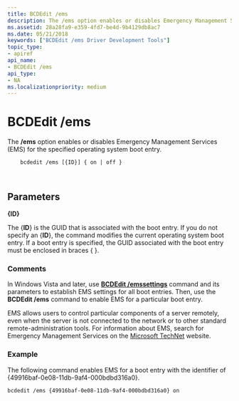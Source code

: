 ```yaml
---
title: BCDEdit /ems
description: The /ems option enables or disables Emergency Management Services (EMS) for the specified operating system boot entry.
ms.assetid: 28a28fa9-e359-4fd7-be4d-9b4129db8ac7
ms.date: 05/21/2018
keywords: ["BCDEdit /ems Driver Development Tools"]
topic_type:
- apiref
api_name:
- BCDEdit /ems
api_type:
- NA
ms.localizationpriority: medium
---
```


BCDEdit /ems
============

The **/ems** option enables or disables Emergency Management Services (EMS) for the specified operating system boot entry.

``` syntax
    bcdedit /ems [{ID}] { on | off } 

   
```

Parameters
----------

<strong>{ID}</strong>   

The {**ID**} is the GUID that is associated with the boot entry. If you do not specify an {**ID**}, the command modifies the current operating system boot entry. If a boot entry is specified, the GUID associated with the boot entry must be enclosed in braces { }.

### Comments

In Windows Vista and later, use [**BCDEdit /emssettings**](bcdedit--emssettings.md) command and its parameters to establish EMS settings for all boot entries. Then, use the **BCDEdit /ems** command to enable EMS for a particular boot entry.

EMS allows users to control particular components of a server remotely, even when the server is not connected to the network or to other standard remote-administration tools. For information about EMS, search for Emergency Management Services on the [Microsoft TechNet](http://go.microsoft.com/fwlink/p/?linkid=10111) website.

### Example

The following command enables EMS for a boot entry with the identifier of {49916baf-0e08-11db-9af4-000bdbd316a0}.

```
bcdedit /ems {49916baf-0e08-11db-9af4-000bdbd316a0} on
```

 

 





